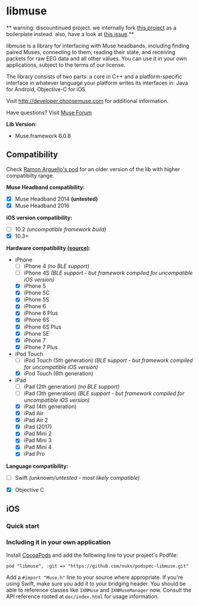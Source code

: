 # libmuse

** warning: discountinued project. we internally fork [this project](https://github.com/NeuroTechX/eeg-101) as a boilerplate instead. also, have a look at [this issue](https://github.com/nuKs/podspec-libmuse/issues/1).**


libmuse is a library for interfacing with Muse headbands, including finding
paired Muses, connecting to them, reading their state, and receiving packets
for raw EEG data and all other values. You can use it in your own applications,
subject to the terms of our license.

The library consists of two parts: a core in C++ and a platform-specific
interface in whatever language your platform writes its interfaces in: Java for
Android, Objective-C for iOS.

Visit http://developer.choosemuse.com for additional information.

Have questions? Visit [Muse Forum](http://forum.choosemuse.com/)


**Lib Version:**

- Muse.framework 6.0.8


## Compatibility

Check [Ramon Arguello's pod](https://cocoapods.org/pods/libmuse) for an older
version of the lib with higher compatibilty range.

**Muse Headband compatibility:**

- [x] Muse Headband 2014 **(untested)**
- [x] Muse Headband 2016

**iOS version compatibility:**

- [ ] 10.2 *(uncompatible framework build)*
- [x] 10.3+

**Hardware compatibility [(source)](https://en.wikipedia.org/wiki/IOS_10):**

- iPhone
  * [ ] iPhone 4 *(no BLE support)*
  * [ ] iPhone 4S *(BLE support - but framework compiled for uncompatible iOS version)*
  * [x] iPhone 5
  * [x] iPhone 5C
  * [x] iPhone 5S
  * [x] iPhone 6
  * [x] iPhone 6 Plus
  * [x] iPhone 6S
  * [x] iPhone 6S Plus
  * [x] iPhone SE
  * [x] iPhone 7
  * [x] iPhone 7 Plus
- iPod Touch
  * [ ] iPod Touch (5th generation) *(BLE support - but framework compiled for uncompatible iOS version)*
  * [x] iPod Touch (6th generation)
- iPad
  * [ ] iPad (2th generation) *(no BLE support)*
  * [ ] iPad (3th generation) *(BLE support - but framework compiled for uncompatible iOS version)*
  * [x] iPad (4th generation)
  * [x] iPad Air
  * [x] iPad Air 2
  * [x] iPad (2017)
  * [x] iPad Mini 2
  * [x] iPad Mini 3
  * [x] iPad Mini 4
  * [x] iPad Pro

**Language compatibility:**

- [ ] Swift *(unknown/untested - most likely compatible)*
- [x] Objective C


## iOS

### Quick start

### Including it in your own application

Install [CocoaPods](https://guides.cocoapods.org/using/getting-started.html)
and add the following line to your project's Podfile:

```
pod "libmuse", :git => "https://github.com/nuks/podspec-libmuse.git"
```

Add a `#import "Muse.h"` line to your source where appropriate. If you're using
Swift, make sure you add it to your bridging header. You should be able to
reference classes like `IXNMuse` and `IXNMuseManager` now. Consult the API
reference rooted at `doc/index.html` for usage information.
